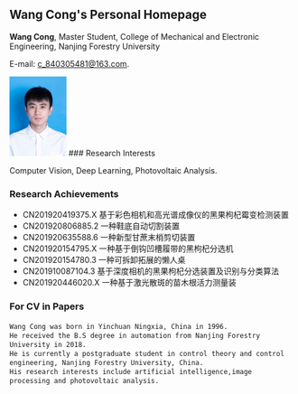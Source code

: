 ## Wang Cong's Personal Homepage

**Wang Cong**, Master Student, College of Mechanical and Electronic Engineering, Nanjing Forestry University

E-mail: c_840305481@163.com.

<img src="87E3A1DBFC99DD3D88645378E9D897E5.png" width="20%">
### Research Interests

Computer Vision, Deep Learning, Photovoltaic Analysis.
### Research Achievements
- CN201920419375.X 基于彩色相机和高光谱成像仪的黑果枸杞霉变检测装置
- CN201920806885.2 一种鞋底自动切割装置
- CN201920635588.6 一种新型甘蔗末梢剪切装置
- CN201920154795.X 一种基于倒钩凹槽履带的黑枸杞分选机
- CN201920154780.3 一种可拆卸拓展的懒人桌
- CN201910087104.3 基于深度相机的黑果枸杞分选装置及识别与分类算法
- CN201920446020.X 一种基于激光散斑的苗木根活力测量装
### For CV in Papers
```text
Wang Cong was born in Yinchuan Ningxia, China in 1996.
He received the B.S degree in automation from Nanjing Forestry University in 2018.
He is currently a postgraduate student in control theory and control engineering, Nanjing Forestry University, China. 
His research interests include artificial intelligence,image processing and photovoltaic analysis.
```

